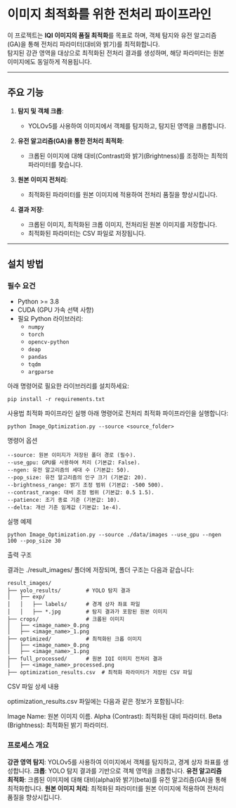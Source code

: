 # 이미지 최적화를 위한 전처리 파이프라인

이 프로젝트는 **IQI 이미지의 품질 최적화**를 목표로 하며, 객체 탐지와 유전 알고리즘(GA)을 통해 전처리 파라미터(대비와 밝기)를 최적화합니다.  
탐지된 강관 영역을 대상으로 최적화된 전처리 결과를 생성하며, 해당 파라미터는 원본 이미지에도 동일하게 적용됩니다.

---

## 주요 기능

1. **탐지 및 객체 크롭**:
   - YOLOv5를 사용하여 이미지에서 객체를 탐지하고, 탐지된 영역을 크롭합니다.

2. **유전 알고리즘(GA)을 통한 전처리 최적화**:
   - 크롭된 이미지에 대해 대비(Contrast)와 밝기(Brightness)를 조정하는 최적의 파라미터를 찾습니다.

3. **원본 이미지 전처리**:
   - 최적화된 파라미터를 원본 이미지에 적용하여 전처리 품질을 향상시킵니다.

4. **결과 저장**:
   - 크롭된 이미지, 최적화된 크롭 이미지, 전처리된 원본 이미지를 저장합니다.
   - 최적화된 파라미터는 CSV 파일로 저장됩니다.

---

## 설치 방법

### 필수 요건

- Python >= 3.8
- CUDA (GPU 가속 선택 사항)
- 필요 Python 라이브러리:
  - `numpy`
  - `torch`
  - `opencv-python`
  - `deap`
  - `pandas`
  - `tqdm`
  - `argparse`

아래 명령어로 필요한 라이브러리를 설치하세요:

```
pip install -r requirements.txt
```
사용법
최적화 파이프라인 실행
아래 명령어로 전처리 최적화 파이프라인을 실행합니다:
```
python Image_Optimization.py --source <source_folder> 
```

명령어 옵션
```
--source: 원본 이미지가 저장된 폴더 경로 (필수).
--use_gpu: GPU를 사용하여 처리 (기본값: False).
--ngen: 유전 알고리즘의 세대 수 (기본값: 50).
--pop_size: 유전 알고리즘의 인구 크기 (기본값: 20).
--brightness_range: 밝기 조정 범위 (기본값: -500 500).
--contrast_range: 대비 조정 범위 (기본값: 0.5 1.5).
--patience: 조기 종료 기준 (기본값: 10).
--delta: 개선 기준 임계값 (기본값: 1e-4).
```

실행 예제
```
python Image_Optimization.py --source ./data/images --use_gpu --ngen 100 --pop_size 30
```
출력 구조

결과는 ./result_images/ 폴더에 저장되며, 폴더 구조는 다음과 같습니다:
```
result_images/
├── yolo_results/        # YOLO 탐지 결과
│   ├── exp/
│   │   ├── labels/      # 경계 상자 좌표 파일
│   │   ├── *.jpg        # 탐지 결과가 포함된 원본 이미지
├── crops/               # 크롭된 이미지
│   ├── <image_name>_0.png
│   ├── <image_name>_1.png
├── optimized/           # 최적화된 크롭 이미지
│   ├── <image_name>_0.png
│   ├── <image_name>_1.png
├── full_processed/      # 원본 IQI 이미지 전처리 결과
│   ├── <image_name>_processed.png
├── optimization_results.csv  # 최적화 파라미터가 저장된 CSV 파일
```
CSV 파일 상세 내용

optimization_results.csv 파일에는 다음과 같은 정보가 포함됩니다:

Image Name: 원본 이미지 이름.
Alpha (Contrast): 최적화된 대비 파라미터.
Beta (Brightness): 최적화된 밝기 파라미터.


### 프로세스 개요
**강관 영역 탐지**: YOLOv5를 사용하여 이미지에서 객체를 탐지하고, 경계 상자 좌표를 생성합니다.
**크롭**: YOLO 탐지 결과를 기반으로 객체 영역을 크롭합니다.
**유전 알고리즘 최적화**: 크롭된 이미지에 대해 대비(alpha)와 밝기(beta)를 유전 알고리즘(GA)을 통해 최적화합니다.
**원본 이미지 처리**: 최적화된 파라미터를 원본 이미지에 적용하여 전처리 품질을 향상시킵니다.

